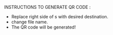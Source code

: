 INSTRUCTIONS TO GENERATE QR CODE :
    
* Replace right side of s with desired destination.
* change file name.
* The QR code will be generated!